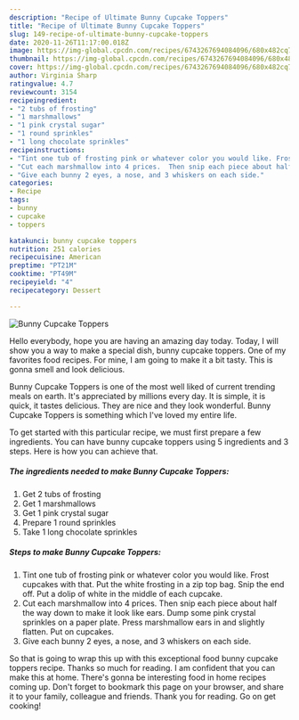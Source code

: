 ```yaml
---
description: "Recipe of Ultimate Bunny Cupcake Toppers"
title: "Recipe of Ultimate Bunny Cupcake Toppers"
slug: 149-recipe-of-ultimate-bunny-cupcake-toppers
date: 2020-11-26T11:17:00.018Z
image: https://img-global.cpcdn.com/recipes/6743267694084096/680x482cq70/bunny-cupcake-toppers-recipe-main-photo.jpg
thumbnail: https://img-global.cpcdn.com/recipes/6743267694084096/680x482cq70/bunny-cupcake-toppers-recipe-main-photo.jpg
cover: https://img-global.cpcdn.com/recipes/6743267694084096/680x482cq70/bunny-cupcake-toppers-recipe-main-photo.jpg
author: Virginia Sharp
ratingvalue: 4.7
reviewcount: 3154
recipeingredient:
- "2 tubs of frosting"
- "1 marshmallows"
- "1 pink crystal sugar"
- "1 round sprinkles"
- "1 long chocolate sprinkles"
recipeinstructions:
- "Tint one tub of frosting pink or whatever color you would like. Frost cupcakes with that. Put the white frosting in a zip top bag. Snip the end off. Put a dolip of white in the middle of each cupcake."
- "Cut each marshmallow into 4 prices.  Then snip each piece about half the way down to make it look like ears. Dump some pink crystal sprinkles on a paper plate. Press marshmallow ears in and slightly flatten. Put on cupcakes."
- "Give each bunny 2 eyes, a nose, and 3 whiskers on each side."
categories:
- Recipe
tags:
- bunny
- cupcake
- toppers

katakunci: bunny cupcake toppers 
nutrition: 251 calories
recipecuisine: American
preptime: "PT21M"
cooktime: "PT49M"
recipeyield: "4"
recipecategory: Dessert

---
```



![Bunny Cupcake Toppers](https://img-global.cpcdn.com/recipes/6743267694084096/680x482cq70/bunny-cupcake-toppers-recipe-main-photo.jpg)

Hello everybody, hope you are having an amazing day today. Today, I will show you a way to make a special dish, bunny cupcake toppers. One of my favorites food recipes. For mine, I am going to make it a bit tasty. This is gonna smell and look delicious.

Bunny Cupcake Toppers is one of the most well liked of current trending meals on earth. It's appreciated by millions every day. It is simple, it is quick, it tastes delicious. They are nice and they look wonderful. Bunny Cupcake Toppers is something which I've loved my entire life.




To get started with this particular recipe, we must first prepare a few ingredients. You can have bunny cupcake toppers using 5 ingredients and 3 steps. Here is how you can achieve that.

<!--inarticleads1-->

##### The ingredients needed to make Bunny Cupcake Toppers:

1. Get 2 tubs of frosting
1. Get 1 marshmallows
1. Get 1 pink crystal sugar
1. Prepare 1 round sprinkles
1. Take 1 long chocolate sprinkles




<!--inarticleads2-->

##### Steps to make Bunny Cupcake Toppers:

1. Tint one tub of frosting pink or whatever color you would like. Frost cupcakes with that. Put the white frosting in a zip top bag. Snip the end off. Put a dolip of white in the middle of each cupcake.
1. Cut each marshmallow into 4 prices.  Then snip each piece about half the way down to make it look like ears. Dump some pink crystal sprinkles on a paper plate. Press marshmallow ears in and slightly flatten. Put on cupcakes.
1. Give each bunny 2 eyes, a nose, and 3 whiskers on each side.




So that is going to wrap this up with this exceptional food bunny cupcake toppers recipe. Thanks so much for reading. I am confident that you can make this at home. There's gonna be interesting food in home recipes coming up. Don't forget to bookmark this page on your browser, and share it to your family, colleague and friends. Thank you for reading. Go on get cooking!
